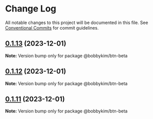# Change Log

All notable changes to this project will be documented in this file.
See [Conventional Commits](https://conventionalcommits.org) for commit guidelines.

## [0.1.13](https://github.com/bobbykim89/manguito-component-library/compare/@bobbykim/btn-beta@0.1.12...@bobbykim/btn-beta@0.1.13) (2023-12-01)

**Note:** Version bump only for package @bobbykim/btn-beta





## [0.1.12](https://github.com/bobbykim89/manguito-component-library/compare/@bobbykim/btn-beta@0.1.11...@bobbykim/btn-beta@0.1.12) (2023-12-01)

**Note:** Version bump only for package @bobbykim/btn-beta





## [0.1.11](https://github.com/bobbykim89/manguito-component-library/compare/@bobbykim/btn-beta@0.1.10...@bobbykim/btn-beta@0.1.11) (2023-12-01)

**Note:** Version bump only for package @bobbykim/btn-beta
